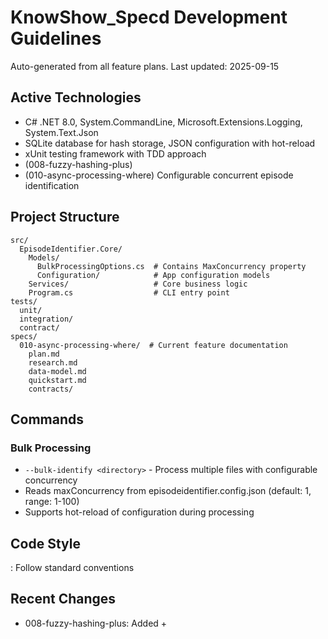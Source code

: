 # KnowShow_Specd Development Guidelines

Auto-generated from all feature plans. Last updated: 2025-09-15

## Active Technologies

- C# .NET 8.0, System.CommandLine, Microsoft.Extensions.Logging, System.Text.Json
- SQLite database for hash storage, JSON configuration with hot-reload
- xUnit testing framework with TDD approach
- (008-fuzzy-hashing-plus)
- (010-async-processing-where) Configurable concurrent episode identification

## Project Structure

```
src/
  EpisodeIdentifier.Core/
    Models/
      BulkProcessingOptions.cs  # Contains MaxConcurrency property
      Configuration/            # App configuration models
    Services/                   # Core business logic
    Program.cs                  # CLI entry point
tests/
  unit/
  integration/
  contract/
specs/
  010-async-processing-where/  # Current feature documentation
    plan.md
    research.md
    data-model.md
    quickstart.md
    contracts/
```

## Commands

### Bulk Processing

- `--bulk-identify <directory>` - Process multiple files with configurable concurrency
- Reads maxConcurrency from episodeidentifier.config.json (default: 1, range: 1-100)
- Supports hot-reload of configuration during processing

## Code Style

: Follow standard conventions

## Recent Changes

- 008-fuzzy-hashing-plus: Added  +

<!-- MANUAL ADDITIONS START -->
<!-- MANUAL ADDITIONS END -->
